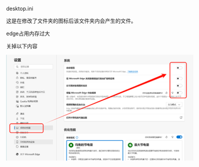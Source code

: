 desktop.ini

这是在修改了文件夹的图标后该文件夹内会产生的文件。





edge占用内存过大

关掉以下内容

![](https://raw.githubusercontent.com/zhicbr/zhicbr.github.io/refs/heads/main/images/image-20250318152459985.png)